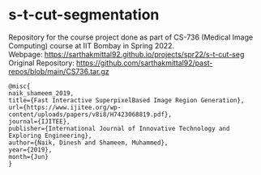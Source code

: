 # s-t-cut-segmentation

Repository for the course project done as part of CS-736 (Medical Image Computing) course at IIT Bombay in Spring 2022.  
Webpage: https://sarthakmittal92.github.io/projects/spr22/s-t-cut-seg  
Original Repository: https://github.com/sarthakmittal92/past-repos/blob/main/CS736.tar.gz

```
@misc{
naik_shameem_2019, 
title={Fast Interactive SuperpixelBased Image Region Generation}, 
url={https://www.ijitee.org/wp-content/uploads/papers/v8i8/H7423068819.pdf}, 
journal={IJITEE}, 
publisher={International Journal of Innovative Technology and Exploring Engineering}, 
author={Naik, Dinesh and Shameem, Muhammed}, 
year={2019}, 
month={Jun}
} 
```

